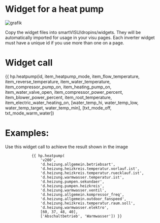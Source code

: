 # Widget for a heat pump

![grafik](https://github.com/user-attachments/assets/794f5f37-4cb5-45b6-ab57-aca57dfa96b0)


Copy the widget files into smartVISU/dropins/widgets. They will be automatically imported for usage in your visu pages. Each inverter widget must have a unique id if you use more than one on a page.

# Widget call
{{ hp.heatpump(id, item_heatpump_mode, item_flow_temperature, item_reverse_temperature, item_water_temperature, item_compressor_pump_on, item_heating_pump_on, item_water_valve_open, item_compressor_power_percent, item_blower_power_percent, item_root_temperature, item_electric_water_heating_on, [water_temp_hi, water_temp_low, water_temp_target, water_temp_min], [txt_mode_off, txt_mode_warm_water])


# Examples: 
Use this widget call to achieve the result shown in the image
```
			{{ hp.heatpump(
				'v200',
				'd.heizung.allgemein.betriebsart',
				'd.heizung.heizkreis.temperatur.vorlauf.ist',
				'd.heizung.heizkreis.temperatur.ruecklauf.ist',
				'd.heizung.warmwasser.temperatur.ist',
				'd.heizung.pumpen.sekundaer',
				'd.heizung.pumpen.heizkreis',
				'd.heizung.warmwasser.ventil',
				'd.heizung.allgemein.kompressor_freq',
				'd.heizung.allgemein.outdoor_fanspeed',
				'd.heizung.heizkreis.temperatur.raum.soll',
				'd.heizung.warmwasser.elektro',
				[60, 37, 48, 40],
				['Abschaltbetrieb', 'Warmwasser']) }}
```

